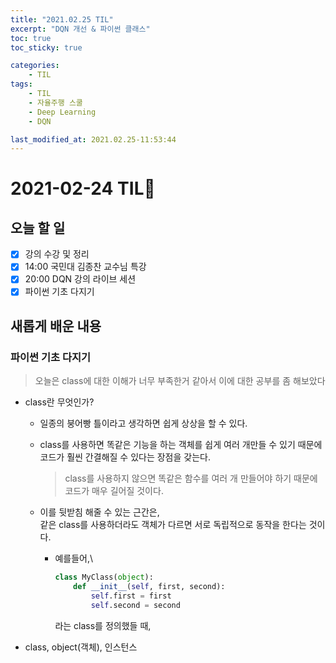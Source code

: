 ```yaml
---
title: "2021.02.25 TIL"
excerpt: "DQN 개선 & 파이썬 클래스"
toc: true
toc_sticky: true

categories:
    - TIL 
tags:
    - TIL
    - 자율주행 스쿨
    - Deep Learning
    - DQN

last_modified_at: 2021.02.25-11:53:44
---
```

 
# 2021-02-24 TIL📓
## 오늘 할 일
- [x] 강의 수강 및 정리
- [x] 14:00 국민대 김종찬 교수님 특강
- [x] 20:00 DQN 강의 라이브 세션
- [x] 파이썬 기초 다지기

## 새롭게 배운 내용
### 파이썬 기초 다지기
> 오늘은 class에 대한 이해가 너무 부족한거 같아서 이에 대한 공부를 좀 해보았다

- class란 무엇인가?
    - 일종의 붕어빵 틀이라고 생각하면 쉽게 상상을 할 수 있다.
    - class를 사용하면 똑같은 기능을 하는 객체를 쉽게 여러 개만들 수 있기 때문에\
    코드가 훨씬 간결해질 수 있다는 장점을 갖는다.
        > class를 사용하지 않으면 똑같은 함수를 여러 개 만들어야 하기 때문에 코드가 매우 길어질 것이다.

    - 이를 뒷받침 해줄 수 있는 근간은,\
    같은 class를 사용하더라도 객체가 다르면 서로 독립적으로 동작을 한다는 것이다.
        - 예를들어,\
            ```python
            class MyClass(object):
                def __init__(self, first, second):
                    self.first = first
                    self.second = second
            ```
            라는 class를 정의했들 때,

- class, object(객체), 인스턴스
        
